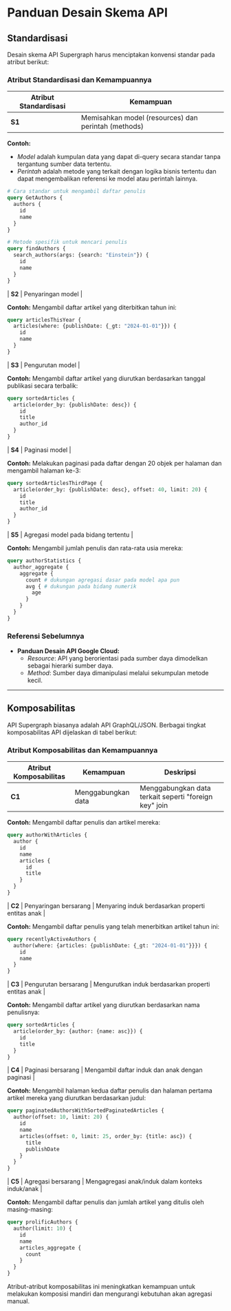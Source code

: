 # Panduan Desain Skema API

## Standardisasi

Desain skema API Supergraph harus menciptakan konvensi standar pada atribut berikut:

### Atribut Standardisasi dan Kemampuannya

| Atribut Standardisasi | Kemampuan |
|------------------------|-----------|
| **S1** | Memisahkan model (resources) dan perintah (methods) |

**Contoh:**
- *Model* adalah kumpulan data yang dapat di-query secara standar tanpa tergantung sumber data tertentu.
- *Perintah* adalah metode yang terkait dengan logika bisnis tertentu dan dapat mengembalikan referensi ke model atau perintah lainnya.

```graphql
# Cara standar untuk mengambil daftar penulis
query GetAuthors {
  authors {
    id
    name
  }
}

# Metode spesifik untuk mencari penulis
query findAuthors {
  search_authors(args: {search: "Einstein"}) {
    id
    name
  }
}
```

| **S2** | Penyaringan model |

**Contoh:**
Mengambil daftar artikel yang diterbitkan tahun ini:
```graphql
query articlesThisYear {
  articles(where: {publishDate: {_gt: "2024-01-01"}}) {
    id
    name
  }
}
```

| **S3** | Pengurutan model |

**Contoh:**
Mengambil daftar artikel yang diurutkan berdasarkan tanggal publikasi secara terbalik:
```graphql
query sortedArticles {
  article(order_by: {publishDate: desc}) {
    id
    title
    author_id
  }
}
```

| **S4** | Paginasi model |

**Contoh:**
Melakukan paginasi pada daftar dengan 20 objek per halaman dan mengambil halaman ke-3:
```graphql
query sortedArticlesThirdPage {
  article(order_by: {publishDate: desc}, offset: 40, limit: 20) {
    id
    title
    author_id
  }
}
```

| **S5** | Agregasi model pada bidang tertentu |

**Contoh:**
Mengambil jumlah penulis dan rata-rata usia mereka:
```graphql
query authorStatistics {
  author_aggregate {
    aggregate {
      count # dukungan agregasi dasar pada model apa pun
      avg { # dukungan pada bidang numerik
        age
      }
    }
  }
}
```

### Referensi Sebelumnya
- **Panduan Desain API Google Cloud:**
  - *Resource*: API yang berorientasi pada sumber daya dimodelkan sebagai hierarki sumber daya.
  - *Method*: Sumber daya dimanipulasi melalui sekumpulan metode kecil.

---

## Komposabilitas

API Supergraph biasanya adalah API GraphQL/JSON. Berbagai tingkat komposabilitas API dijelaskan di tabel berikut:

### Atribut Komposabilitas dan Kemampuannya

| Atribut Komposabilitas | Kemampuan | Deskripsi |
|-------------------------|-----------|-----------|
| **C1** | Menggabungkan data | Menggabungkan data terkait seperti "foreign key" join |

**Contoh:**
Mengambil daftar penulis dan artikel mereka:
```graphql
query authorWithArticles {
  author {
    id
    name
    articles {
      id
      title
    }
  }
}
```

| **C2** | Penyaringan bersarang | Menyaring induk berdasarkan properti entitas anak |

**Contoh:**
Mengambil daftar penulis yang telah menerbitkan artikel tahun ini:
```graphql
query recentlyActiveAuthors {
  author(where: {articles: {publishDate: {_gt: "2024-01-01"}}}) {
    id
    name
  }
}
```

| **C3** | Pengurutan bersarang | Mengurutkan induk berdasarkan properti entitas anak |

**Contoh:**
Mengambil daftar artikel yang diurutkan berdasarkan nama penulisnya:
```graphql
query sortedArticles {
  article(order_by: {author: {name: asc}}) {
    id
    title
  }
}
```

| **C4** | Paginasi bersarang | Mengambil daftar induk dan anak dengan paginasi |

**Contoh:**
Mengambil halaman kedua daftar penulis dan halaman pertama artikel mereka yang diurutkan berdasarkan judul:
```graphql
query paginatedAuthorsWithSortedPaginatedArticles {
  author(offset: 10, limit: 20) {
    id
    name
    articles(offset: 0, limit: 25, order_by: {title: asc}) {
      title
      publishDate
    }
  }
}
```

| **C5** | Agregasi bersarang | Mengagregasi anak/induk dalam konteks induk/anak |

**Contoh:**
Mengambil daftar penulis dan jumlah artikel yang ditulis oleh masing-masing:
```graphql
query prolificAuthors {
  author(limit: 10) {
    id
    name
    articles_aggregate {
      count
    }
  }
}
```

Atribut-atribut komposabilitas ini meningkatkan kemampuan untuk melakukan komposisi mandiri dan mengurangi kebutuhan akan agregasi manual.
